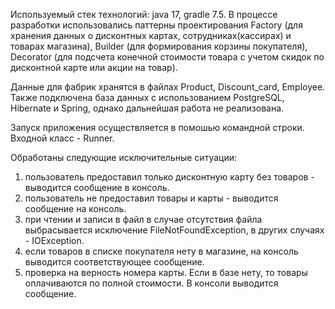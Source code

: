 Используемый стек технологий: java 17, gradle 7.5.
В процессе разработки использовались паттерны проектирования Factory (для хранения данных о дисконтных картах, сотрудниках(кассирах) и товарах магазина),
Builder (для формирования корзины покупателя),
Decorator (для подсчета конечной стоимости товара с учетом скидок по дисконтной карте или акции на товар). 

Данные для фабрик хранятся в файлах Product, Discount_card, Employee. Также подключена база данных с использованием PostgreSQL, Hibernate и Spring, однако дальнейшая работа не реализована.

Запуск приложения осуществляется в помошью командной строки. Входной класс - Runner. 

Обработаны следующие исключительные ситуации:
1. пользователь предоставил только дисконтную карту без товаров - выводится сообщение в консоль.
2. пользователь не предоставил товары и карты - выводится сообщение на консоль.
3. при чтении и записи в файл в случае отсутствия файла выбрасывается исключение FileNotFoundException, в других случаях - IOException.
4. если товаров в списке покупателя нету в магазине, на консоль выводится соответствующее сообщение.
5. проверка на верность номера карты. Если в базе нету, то товары оплачиваются по полной стоимости. В консоли выводится сообщение.
 
